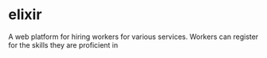 # elixir
A web platform for hiring workers for various services. Workers can register for the skills they are proficient in
